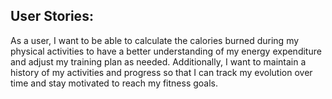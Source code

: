 ## User Stories:

As a user, I want to be able to calculate the calories burned during my physical activities to have a better understanding of my energy expenditure and adjust my training plan as needed. Additionally, I want to maintain a history of my activities and progress so that I can track my evolution over time and stay motivated to reach my fitness goals.
